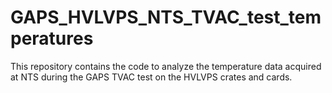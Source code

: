 # GAPS_HVLVPS_NTS_TVAC_test_temperatures
This repository contains the code to analyze the temperature data acquired at NTS during the GAPS TVAC test on the HVLVPS crates and cards.
